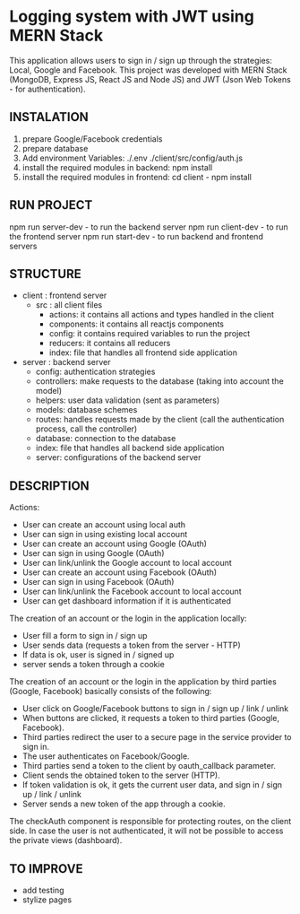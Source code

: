 # Logging system with JWT using MERN Stack

This application allows users to sign in / sign up through the strategies: Local, Google and Facebook. This project was developed with MERN Stack (MongoDB, Express JS, React JS and Node JS) and JWT (Json Web Tokens - for authentication).

## INSTALATION

1. prepare Google/Facebook credentials
2. prepare database
3. Add environment Variables:
./.env
./client/src/config/auth.js
4. install the required modules in backend: npm install 
5. install the required modules in frontend: cd client - npm install

## RUN PROJECT

npm run server-dev - to run the backend server
npm run client-dev - to run the frontend server
npm run start-dev - to run backend and frontend servers

## STRUCTURE

- client : frontend server
    - src : all client files
        - actions: it contains all actions and types handled in the client
        - components: it contains all reactjs components
        - config: it contains required variables to run the project
        - reducers: it contains all reducers
        - index: file that handles all frontend side application
- server : backend server
    - config: authentication strategies
    - controllers: make requests to the database (taking into account the model)
    - helpers: user data validation (sent as parameters)
    - models: database schemes
    - routes: handles requests made by the client (call the authentication process, call the controller)
    - database: connection to the database
    - index: file that handles all backend side application
    - server: configurations of the backend server


## DESCRIPTION

Actions:

- User can create an account using local auth
- User can sign in using existing local account
- User can create an account using Google (OAuth)
- User can sign in using Google (OAuth)
- User can link/unlink the Google account to local account
- User can create an account using Facebook (OAuth)
- User can sign in using Facebook (OAuth)
- User can link/unlink the Facebook account to local account
- User can get dashboard information if it is authenticated

The creation of an account or the login in the application locally: 

- User fill a form to sign in / sign up
- User sends data (requests a token from the server - HTTP)
- If data is ok, user is signed in / signed up
- server sends a token through a cookie

The creation of an account or the login in the application by third parties (Google, Facebook) basically consists of the following: 

- User click on Google/Facebook buttons to sign in / sign up / link / unlink
- When buttons are clicked, it requests a token to third parties (Google, Facebook).
- Third parties redirect the user to a secure page in the service provider to sign in.
- The user authenticates on Facebook/Google.
- Third parties send a token to the client by oauth_callback parameter.
- Client sends the obtained token to the server (HTTP).
- If token validation is ok, it gets the current user data, and sign in / sign up / link / unlink
- Server sends a new token of the app through a cookie.

The checkAuth component is responsible for protecting routes, on the client side. In case the user is not authenticated, it will not be possible to access the private views (dashboard).

## TO IMPROVE

- add testing
- stylize pages